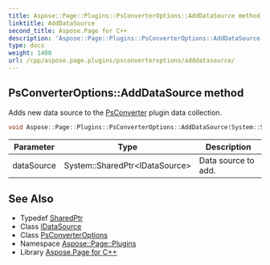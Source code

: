 ```yaml
---
title: Aspose::Page::Plugins::PsConverterOptions::AddDataSource method
linktitle: AddDataSource
second_title: Aspose.Page for C++
description: 'Aspose::Page::Plugins::PsConverterOptions::AddDataSource method. Adds new data source to the PsConverter plugin data collection in C++.'
type: docs
weight: 1400
url: /cpp/aspose.page.plugins/psconverteroptions/adddatasource/
---
```

## PsConverterOptions::AddDataSource method


Adds new data source to the [PsConverter](../../psconverter/) plugin data collection.

```cpp
void Aspose::Page::Plugins::PsConverterOptions::AddDataSource(System::SharedPtr<IDataSource> dataSource) override
```


| Parameter | Type | Description |
| --- | --- | --- |
| dataSource | System::SharedPtr\<IDataSource\> | Data source to add. |

## See Also

* Typedef [SharedPtr](../../../system/sharedptr/)
* Class [IDataSource](../../idatasource/)
* Class [PsConverterOptions](../)
* Namespace [Aspose::Page::Plugins](../../)
* Library [Aspose.Page for C++](../../../)
